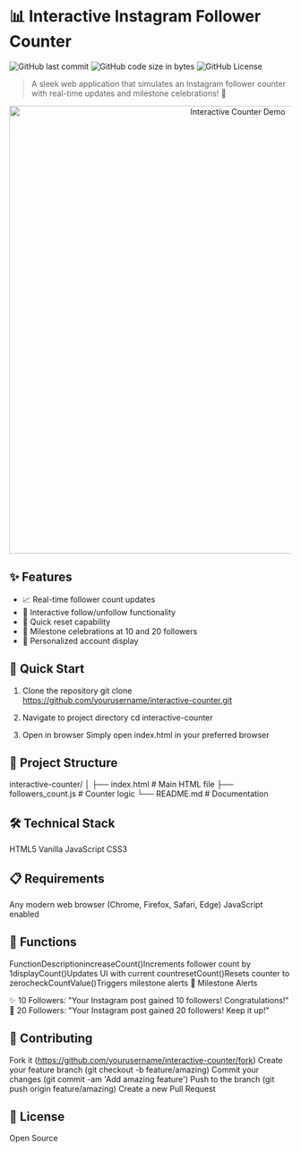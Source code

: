# 📊 Interactive Instagram Follower Counter

![GitHub last commit](https://img.shields.io/badge/last%20commit-2024-green)
![GitHub code size in bytes](https://img.shields.io/badge/code%20size-1.2KB-blue)
![GitHub License](https://img.shields.io/badge/license-MIT-yellow)

> A sleek web application that simulates an Instagram follower counter with real-time updates and milestone celebrations! 🎉

<p align="center">
  <img src="/api/placeholder/800/400" alt="Interactive Counter Demo" width="800"/>
</p>

## ✨ Features

- 📈 Real-time follower count updates
- 🎯 Interactive follow/unfollow functionality
- 🔄 Quick reset capability
- 🎊 Milestone celebrations at 10 and 20 followers
- 👤 Personalized account display

## 🚀 Quick Start

1. Clone the repository
git clone https://github.com/yourusername/interactive-counter.git

2. Navigate to project directory
cd interactive-counter

3. Open in browser
Simply open index.html in your preferred browser

## 📁 Project Structure

interactive-counter/
│
├── index.html          # Main HTML file
├── followers_count.js  # Counter logic
└── README.md          # Documentation

## 🛠️ Technical Stack

HTML5
Vanilla JavaScript
CSS3

## 📋 Requirements

Any modern web browser (Chrome, Firefox, Safari, Edge)
JavaScript enabled

## 🔧 Functions
FunctionDescriptionincreaseCount()Increments follower count by 1displayCount()Updates UI with current countresetCount()Resets counter to zerocheckCountValue()Triggers milestone alerts
🎯 Milestone Alerts

✨ 10 Followers: "Your Instagram post gained 10 followers! Congratulations!"
🌟 20 Followers: "Your Instagram post gained 20 followers! Keep it up!"

## 🤝 Contributing

Fork it (https://github.com/yourusername/interactive-counter/fork)
Create your feature branch (git checkout -b feature/amazing)
Commit your changes (git commit -am 'Add amazing feature')
Push to the branch (git push origin feature/amazing)
Create a new Pull Request

## 📜 License
Open Source
